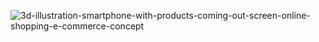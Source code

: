 ![3d-illustration-smartphone-with-products-coming-out-screen-online-shopping-e-commerce-concept](https://github.com/kumar76sumit/Covid-Vaccination-Distribution-System/assets/142105432/de6fc34f-cf3a-4c4a-acbc-670b4a131224)
